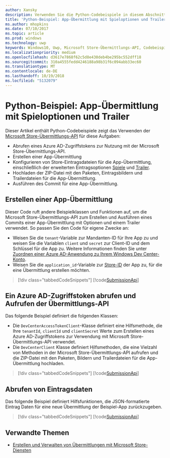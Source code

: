 ```yaml
---
author: Xansky
description: Verwenden Sie die Python-Codebeispiele in diesem Abschnitt, um mehr über das Einreichen von Spieloptionen und Trailern über die Verwendung der Microsoft Store-Übermittlungs-API zu erfahren.
title: 'Python-Beispiel: App-Übermittlung mit Spieloptionen und Trailer'
ms.author: mhopkins
ms.date: 07/10/2017
ms.topic: article
ms.prod: windows
ms.technology: uwp
keywords: Windows10, Uwp, Microsoft Store-Übermittlungs-API, Codebeispiele, Spieloptionen, Trailer, erweiterte Angebote, Python
ms.localizationpriority: medium
ms.openlocfilehash: d3617e7868f62c5d8e430deb4be295bc552dff18
ms.sourcegitcommit: 310a4555fedd4246188a98b31f6c094abb33ec60
ms.translationtype: MT
ms.contentlocale: de-DE
ms.lasthandoff: 10/19/2018
ms.locfileid: "5132079"
---
```

# <a name="python-sample-app-submission-with-game-options-and-trailers"></a>Python-Beispiel: App-Übermittlung mit Spieloptionen und Trailer

Dieser Artikel enthält Python-Codebeispiele zeigt das Verwenden der [Microsoft Store-Übermittlungs-API](create-and-manage-submissions-using-windows-store-services.md) für diese Aufgaben:

* Abrufen eines Azure AD-Zugriffstokens zur Nutzung mit der Microsoft Store-Übermittlungs-API.
* Erstellen einer App-Übermittlung
* Konfigurieren von Store-Eintragsdateien für die App-Übermittlung, einschließlich der erweiterten Eintragsoptionen [Spiele](manage-app-submissions.md#gaming-options-object) und [Trailer](manage-app-submissions.md#trailer-object).
* Hochladen der ZIP-Datei mit den Paketen, Eintragsbildern und Trailerdateien für die App-Übermittlung.
* Ausführen des Commit für eine App-Übermittlung.

<span id="create-app-submission" />

## <a name="create-an-app-submission"></a>Erstellen einer App-Übermittlung

Dieser Code ruft andere Beispielklassen und Funktionen auf, um die Microsoft Store-Übermittlungs-API zum Erstellen und Ausführen eines Commits einer App-Übermittlung mit Optionen und einem Trailer verwendet. So passen Sie den Code für eigene Zwecke an:

* Weisen Sie die ```tenant```-Variable zur Mandanten-ID für Ihre App zu und weisen Sie die Variablen ```client``` und ```secret``` zur Client-ID und dem Schlüssel für die App zu. Weitere Informationen finden Sie unter [Zuordnen einer Azure AD-Anwendung zu Ihrem Windows Dev Center-Konto](create-and-manage-submissions-using-windows-store-services.md#how-to-associate-an-azure-ad-application-with-your-windows-dev-center-account).
* Weisen Sie die ```application_id```-Variable zur [Store-ID](in-app-purchases-and-trials.md#store-ids) der App zu, für die eine Übermittlung erstellen möchten.

> [!div class="tabbedCodeSnippets"]
[!code[SubmissionApi](./code/StoreServicesExamples_SubmissionAdvancedListings/python/CreateAndSubmitAppSubmissionExample.py#L1-L74)]

<span id="token" />

## <a name="obtain-an-azure-ad-access-token-and-invoke-the-submission-api"></a>Ein Azure AD-Zugriffstoken abrufen und Aufrufen der Übermittlungs-API

Das folgende Beispiel definiert die folgenden Klassen:

* Die ```DevCenterAccessTokenClient```-Klasse definiert eine Hilfsmethode, die Ihre ```tenantId```, ```clientId``` und ```clientSecret``` Werte zum Erstellen eines Azure AD-Zugriffstokens zur Verwendung mit Microsoft Store-Übermittlungs-API verwendet.
* Die ```DevCenterClient``` Klasse definiert Hilfsmethoden, die eine Vielzahl von Methoden in der Microsoft Store-Übermittlungs-API aufrufen und die ZIP-Datei mit den Paketen, Bildern und Trailerdateien für die App-Übermittlung hochladen.

> [!div class="tabbedCodeSnippets"]
[!code[SubmissionApi](./code/StoreServicesExamples_SubmissionAdvancedListings/python/devcenterclient.py#L1-L126)]

<span id="token" />

## <a name="get-app-submission-listing-data"></a>Abrufen von Eintragsdaten

Das folgende Beispiel definiert Hilfsfunktionen, die JSON-formatierte Eintrag Daten für eine neue Übermittlung der Beispiel-App zurückzugeben.

> [!div class="tabbedCodeSnippets"]
[!code[SubmissionApi](./code/StoreServicesExamples_SubmissionAdvancedListings/python/submissiondatasamples.py#L1-L170)]

## <a name="related-topics"></a>Verwandte Themen

* [Erstellen und Verwalten von Übermittlungen mit Microsoft Store-Diensten](create-and-manage-submissions-using-windows-store-services.md)
